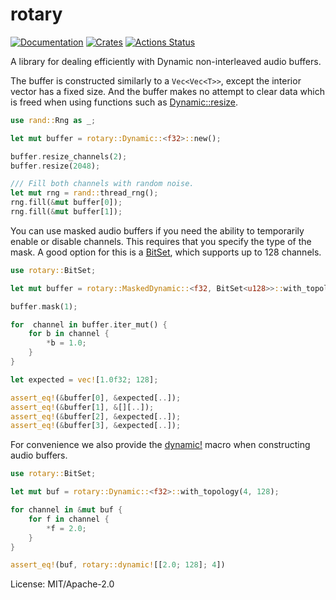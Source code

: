 # rotary

[![Documentation](https://docs.rs/rotary/badge.svg)](https://docs.rs/rotary)
[![Crates](https://img.shields.io/crates/v/rotary.svg)](https://crates.io/crates/rotary)
[![Actions Status](https://github.com/udoprog/rotary/workflows/Rust/badge.svg)](https://github.com/udoprog/rotary/actions)

A library for dealing efficiently with Dynamic non-interleaved audio
buffers.

The buffer is constructed similarly to a `Vec<Vec<T>>`, except the interior
vector has a fixed size. And the buffer makes no attempt to clear data which
is freed when using functions such as [Dynamic::resize].

```rust
use rand::Rng as _;

let mut buffer = rotary::Dynamic::<f32>::new();

buffer.resize_channels(2);
buffer.resize(2048);

/// Fill both channels with random noise.
let mut rng = rand::thread_rng();
rng.fill(&mut buffer[0]);
rng.fill(&mut buffer[1]);
```

You can use masked audio buffers if you need the ability to temporarily
enable or disable channels. This requires that you specify the type of the
mask. A good option for this is a [BitSet<u128>], which supports up to 128
channels.

```rust
use rotary::BitSet;

let mut buffer = rotary::MaskedDynamic::<f32, BitSet<u128>>::with_topology(4, 128);

buffer.mask(1);

for  channel in buffer.iter_mut() {
    for b in channel {
        *b = 1.0;
    }
}

let expected = vec![1.0f32; 128];

assert_eq!(&buffer[0], &expected[..]);
assert_eq!(&buffer[1], &[][..]);
assert_eq!(&buffer[2], &expected[..]);
assert_eq!(&buffer[3], &expected[..]);
```

For convenience we also provide the [dynamic!] macro when constructing
audio buffers.

```rust
use rotary::BitSet;

let mut buf = rotary::Dynamic::<f32>::with_topology(4, 128);

for channel in &mut buf {
    for f in channel {
        *f = 2.0;
    }
}

assert_eq!(buf, rotary::dynamic![[2.0; 128]; 4])
```

[Dynamic::resize]: https://docs.rs/rotary/0/rotary/dynamic/struct.Dynamic.html#method.resize
[BitSet<u128>]: https://docs.rs/rotary/0/rotary/bit_set/struct.BitSet.html
[dynamic!]: https://docs.rs/rotary/0/rotary/macros/macro.dynamic.html

License: MIT/Apache-2.0
